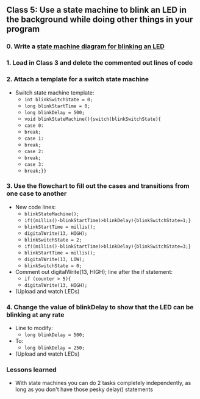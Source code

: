 ## Class 5: Use a state machine to blink an LED in the background while doing other things in your program

### 0. Write a [state machine diagram for blinking an LED](https://i.imgur.com/wFD1Hqq.png)

### 1. Load in Class 3 and delete the commented out lines of code

### 2. Attach a template for a switch state machine
- Switch state machine template:
  - `int blinkSwitchState = 0;`
  - `long blinkStartTime = 0;`
  - `long blinkDelay = 500;`
  - `void blinkStateMachine(){switch(blinkSwitchState){`
  - `case 0:`
  - `break;`
  - `case 1:`
  - `break;`
  - `case 2:`
  - `break;`
  - `case 3:`
  - `break;}}`
### 3. Use the flowchart to fill out the cases and transitions from one case to another
- New code lines:
  - `blinkStateMachine();`
  - `if((millis()-blinkStartTime)>blinkDelay){blinkSwitchState=1;}`
  - `blinkStartTime = millis();`
  - `digitalWrite(13, HIGH);`
  - `blinkSwitchState = 2;`
  - `if((millis()-blinkStartTime)>blinkDelay){blinkSwitchState=3;}`
  - `blinkStartTime = millis();`
  - `digitalWrite(13, LOW);`
  - `blinkSwitchState = 0;`
- Comment out digitalWrite(13, HIGH); line after the if statement:
  - `if (counter > 5){`
  - `digitalWrite(13, HIGH);`
- (Upload and watch LEDs)
### 4. Change the value of blinkDelay to show that the LED can be blinking at any rate
- Line to modify:
  - `long blinkDelay = 500;`
- To:
  - `long blinkDelay = 250;`
- (Upload and watch LEDs)

### Lessons learned
- With state machines you can do 2 tasks completely independently, as long as you don't have those pesky delay() statements
















